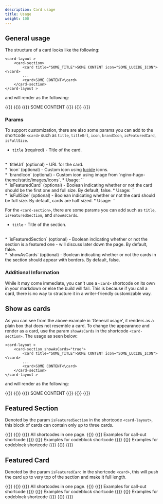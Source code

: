 ```yaml
---
description: Card usage
title: Usage
weight: 100
---
```

## General usage
The structure of a card looks like the following:
```plaintext
<card-layout >
    <card-section>
        <card title="SOME_TITLE">SOME CONTENT icon="SOME_LUCIDE_ICON"><\card>
        ...
        <card>SOME CONTENT<\card>
    </card-section>
</card-layout >
```

and will render as the following:
<div data-testid="cards-test__basic">
  {{<card-layout >}}
    {{<card-section>}}
      {{<card title="SOME_TITLE">}}
        SOME CONTENT
      {{</card >}}
    {{</card-section>}}
  {{</card-layout >}}
</div>

### Params 
To support customization, there are also some params you can add to the shortcode `<card>` such as `title`, `titleUrl`, `icon`, `brandIcon`, `isFeaturedCard`, `isFullSize`.

* `title` (required) - Title of the card. 
<br>
* `titleUrl` (optional) - URL for the card.
<br>
* `icon` (optional) - Custom icon using <a href="https://lucide.dev/icons/">lucide</a> icons.
<br>
* `brandIcon` (optional) - Custom icon using image from  `nginx-hugo-theme/static/images/icons`.
  * Usage: `<card brandIcon="NGINX-App-Protect-WAF-product-icon"...>`
<br>
* `isFeaturedCard` (optional) - Boolean indicating whether or not the card should be the first one and full size. By default, false.
  * Usage: `<card isFeaturedCard="true"...>`
<br>
* `isFullSize` (optional) - Boolean indicating whether or not the card should be full size. By default, cards are half sized.
  * Usage: `<card isFullSize="true"...>`

For the `<card-section>`, there are some params you can add such as `title`, `isFeaturedSection`, and `showAsCards`.
* `title` - Title of the section.
<br>
* `isFeaturedSection` (optional) - Boolean indicating whether or not the section is a featured one - will discuss later down the page. By default, false.
<br> 
* `showAsCards` (optional) - Boolean indicating whether or not the cards in the section should appear with borders. By default, false.

### Additional Information
While it may come immediate, you can't use a `<card>` shortcode on its own in your markdown or else the build will fail. This is because if you call a card, there is no way to structure it in a writer-friendly customizable way. 

## Show as cards
As you can see from the above example in 'General usage', it renders as a plain box that does not resemble a card. To change the appearance and render as a card, use the param `showAsCards` in the shortcode `<card-section>`. The usage as seen below:
```plaintext
<card-layout >
    <card-section showAsCards="true">
        <card title="SOME_TITLE">SOME CONTENT icon="SOME_LUCIDE_ICON"><\card>
        ...
        <card>SOME CONTENT<\card>
    </card-section>
</card-layout >
```
and will render as the following:
<div data-testid="cards-test__showAsCards">
  {{<card-layout >}}
    {{<card-section showAsCards="true">}}
      {{<card title="SOME_TITLE">}}
        SOME CONTENT
      {{</card >}}
    {{</card-section>}}
  {{</card-layout >}}
</div>

## Featured Section
Denoted by the param `isFeaturedSection` in the shortcode `<card-layout>`, this block of cards can contain only up to three cards.

<div data-testid="cards-test__featuredSection">
  {{<card-layout >}}
    {{<card-section showAsCards="true" isFeaturedSection="true">}}
      {{<card title="Everything" titleUrl="everything" icon="circle-dot-dashed">}}
        All shortcodes in one page.
      {{</card >}}
      {{<card title="Call Out usages" titleUrl="call-out/all-callouts/" icon="message-square">}}
        Examples for call-out shortcode
      {{</card >}}
      {{<card title="Code Block usages" titleUrl="code-blocks/code-blocks-highlighting/" icon="code">}}
        Examples for codeblock shortcode
      {{</card >}}
      {{<card title="Code Block usages" titleUrl="code-blocks/code-blocks-highlighting/" icon="code">}}
        Examples for codeblock shortcode
      {{</card >}}
    {{</card-section>}}
  {{</card-layout >}}
</div>

## Featured Card
Denoted by the param `isFeaturedCard` in the shortcode `<card>`, this will push the card up to very top of the section and make it full length.
<div data-testid="cards-test__featuredCard">
  {{<card-layout >}}
    {{<card-section showAsCards="true">}}
      {{<card title="Everything" titleUrl="everything" icon="circle-dot-dashed">}}
        All shortcodes in one page.
      {{</card >}}
      {{<card title="Call Out usages" titleUrl="call-out/all-callouts/" icon="message-square">}}
        Examples for call-out shortcode
      {{</card >}}
      {{<card title="Code Block usages" titleUrl="code-blocks/code-blocks-highlighting/" icon="code" isFeaturedCard="true">}}
        Examples for codeblock shortcode
      {{</card >}}
      {{<card title="Code Block usages" titleUrl="code-blocks/code-blocks-highlighting/" icon="code">}}
        Examples for codeblock shortcode
      {{</card >}}
    {{</card-section>}}
  {{</card-layout >}}
</div>